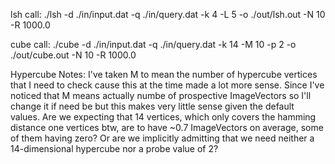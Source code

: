 lsh call: 
    ./lsh -d ./in/input.dat -q ./in/query.dat -k 4 -L 5 -o ./out/lsh.out -N 10 -R 1000.0

cube call:
    ./cube -d ./in/input.dat -q ./in/query.dat -k 14 -M 10 -p 2 -o ./out/cube.out -N 10 -R 1000.0

Hypercube Notes:
    I've taken M to mean the number of hypercube vertices that I need to check cause this at the time made a lot more sense.
    Since I've noticed that M means actually numbe of prospective ImageVectors so I'll change it if need be but this makes very little sense given the default values.
    Are we expecting that 14 vertices, which only covers the hamming distance one vertices btw, are to have ~0.7 ImageVectors on average, some of them having zero? Or are we implicitly admitting that we need neither a 14-dimensional hypercube nor a probe value of 2?
